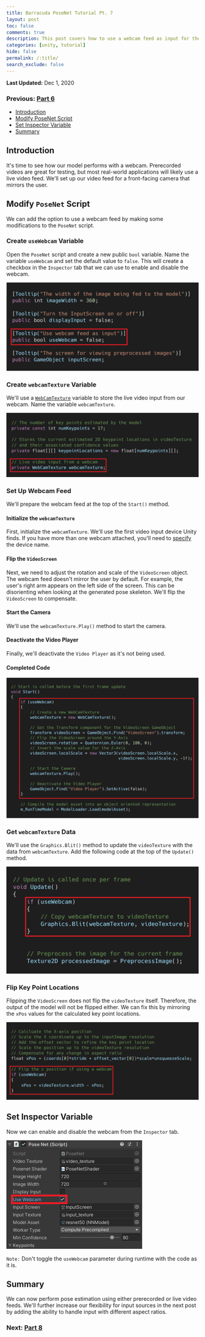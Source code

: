 ```yaml
---
title: Barracuda PoseNet Tutorial Pt. 7
layout: post
toc: false
comments: true
description: This post covers how to use a webcam feed as input for the PoseNet model.
categories: [unity, tutorial]
hide: false
permalink: /:title/
search_exclude: false
---
```


**Last Updated:** Dec 1, 2020

### Previous: [Part 6](https://christianjmills.com/Barracuda-PoseNet-Tutorial-6/)

* [Introduction](#introduction)
* [Modify PoseNet Script](#modify-posenet-script)
* [Set Inspector Variable](#set-inspector-variable)
* [Summary](#summary)

## Introduction

It's time to see how our model performs with a webcam. Prerecorded videos are great for testing, but most real-world applications will likely use a live video feed. We'll set up our video feed for a front-facing camera that mirrors the user.



## Modify `PoseNet` Script

We can add the option to use a webcam feed by making some modifications to the `PoseNet` script.

### Create `useWebcam` Variable

Open the `PoseNet` script and create a new public `bool` variable. Name the variable `useWebcam` and set the default value to `false`. This will create a checkbox in the `Inspector` tab that we can use to enable and disable the webcam.

![useWebcam_variable](\images\barracuda-posenet-tutorial\useWebcam_variable.png)



### Create `webcamTexture` Variable

We'll use a [`WebCamTexture`](https://docs.unity3d.com/ScriptReference/WebCamTexture.html) variable to store the live video input from our webcam. Name the variable `webcamTexture`.

![webcamTexture_variable](\images\barracuda-posenet-tutorial\webcamTexture_variable.png)



### Set Up Webcam Feed

We'll prepare the webcam feed at the top of the `Start()` method.

#### Initialize the `webcamTexture`

First, initialize the `webcamTexture`. We'll use the first video input device Unity finds. If you have more than one webcam attached, you'll need to [specify](https://docs.unity3d.com/ScriptReference/WebCamTexture-ctor.html) the device name.

#### Flip the `VideoScreen`

Next, we need to adjust the rotation and scale of the `VideoScreen` object. The webcam feed doesn't mirror the user by default. For example, the user's right arm appears on the left side of the screen. This can be disorienting when looking at the generated pose skeleton. We'll flip the `VideoScreen` to compensate.

#### Start the Camera

We'll use the `webcamTexture.Play()` method to start the camera.

#### Deactivate the Video Player

Finally, we'll deactivate the `Video Player` as it's not being used. 

#### Completed Code

![initialize_webcam_start_method](\images\barracuda-posenet-tutorial\initialize_webcam_start_method.png)





### Get `webcamTexture` Data

We'll use the `Graphics.Blit()` method to update the `videoTexture` with the data from `webcamTexture`. Add the following code at the top of the `Update()` method. 

![useWebcam_update_method](\images\barracuda-posenet-tutorial\useWebcam_update_method.png)



### Flip Key Point Locations

Flipping the `VideoScreen` does not flip the `videoTexture` itself. Therefore, the output of the model will not be flipped either. We can fix this by mirroring the `xPos` values for the calculated key point locations.

![useWebcam_processOutput_method](\images\barracuda-posenet-tutorial\useWebcam_processOutput_method.png)



## Set Inspector Variable

Now we can enable and disable the webcam from the `Inspector` tab.

![enable_useWebcam_inspector](\images\barracuda-posenet-tutorial\enable_useWebcam_inspector.PNG)

`Note:` Don't toggle the `useWebcam` parameter during runtime with the code as it is.



## Summary

We can now perform pose estimation using either prerecorded or live video feeds. We'll further increase our flexibility for input sources in the next post by adding the ability to handle input with different aspect ratios.



### Next: [Part 8](https://christianjmills.com/Barracuda-PoseNet-Tutorial-8/)
